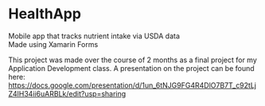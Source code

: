 # HealthApp
Mobile app that tracks nutrient intake via USDA data <br />
Made using Xamarin Forms


This project was made over the course of 2 months as a final project for my Application Development class.
A presentation on the project can be found here: https://docs.google.com/presentation/d/1un_6tNJG9FG4R4DlO7B7T_c92tLjZ4lH34ii6uARBLk/edit?usp=sharing
